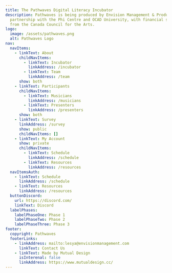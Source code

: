 ```yaml
---
title: The Pathwaves Digital Literacy Incubator
description: Pathwaves is being produced by Envision Management & Production in
  partnership with the Phi Centre and OCAD University, with financial support
  from the Canada Council for the Arts.
logo:
  image: /assets/pathwaves.png
  alt: Pathwaves Logo
nav:
  navItems:
    - linkText: About
      childNavItems:
        - linkText: Incubator
          linkAddress: /incubator
        - linkText: Team
          linkAddress: /team
      show: both
    - linkText: Participants
      childNavItems:
        - linkText: Musicians
          linkAddress: /musicians
        - linkText: Presenters
          linkAddress: /presenters
      show: both
    - linkText: Survey
      linkAddress: /survey
      show: public
      childNavItems: []
    - linkText: My Account
      show: private
      childNavItems:
        - linkText: Schedule
          linkAddress: /schedule
        - linkText: Resources
          linkAddress: /resources
  navItemsAuth:
    - linkText: Schedule
      linkAddress: /schedule
    - linkText: Resources
      linkAddress: /resources
  buttonDiscord:
    url: https://discord.com/
    linkText: Discord
  labelPhases:
    labelPhaseOne: Phase 1
    labelPhaseTwo: Phase 2
    labelPhaseThree: Phase 3
footer:
  copyright: Pathwaves
  footerLinks:
    - linkAddress: mailto:lesya@envisionmanagement.com
      linkText: Contact Us
    - linkText: Made by Mutual Design
      isInterenal: false
      linkAddress: https://www.mutualdesign.cc/
---
```

